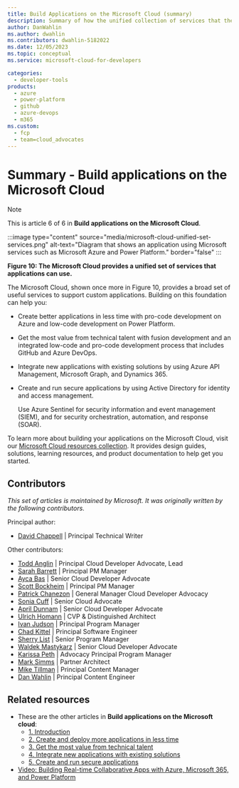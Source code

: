 ```yaml
---
title: Build Applications on the Microsoft Cloud (summary)
description: Summary of how the unified collection of services that the Microsoft Cloud provides can deliver more value in less time with better security.
author: DanWahlin
ms.author: dwahlin
ms.contributors: dwahlin-5182022
ms.date: 12/05/2023
ms.topic: conceptual
ms.service: microsoft-cloud-for-developers

categories:
  - developer-tools
products:
  - azure
  - power-platform
  - github
  - azure-devops
  - m365
ms.custom:
  - fcp
  - team=cloud_advocates
---
```


# Summary - Build applications on the Microsoft Cloud

> [!Note]
> This is article 6 of 6 in **Build applications on the Microsoft Cloud**.

:::image type="content" source="media/microsoft-cloud-unified-set-services.png" alt-text="Diagram that shows an application using Microsoft services such as Microsoft Azure and Power Platform." border="false" :::

**Figure 10: The Microsoft Cloud provides a unified set of services that applications can use.**

The Microsoft Cloud, shown once more in Figure 10, provides a broad set of useful services to support custom applications. Building on this foundation can help you:

- Create better applications in less time with pro-code development on Azure and low-code development on Power Platform.
- Get the most value from technical talent with fusion development and an integrated low-code and pro-code development process that includes GitHub and Azure DevOps.
- Integrate new applications with existing solutions by using Azure API Management, Microsoft Graph, and Dynamics 365.
- Create and run secure applications by using Active Directory for identity and access management.

  Use Azure Sentinel for security information and event management (SIEM), and for security orchestration, automation, and response (SOAR).

To learn more about building your applications on the Microsoft Cloud, visit our [Microsoft Cloud resources collection](/users/danwahlin-6308/collections/zndga71jkjrojp?WT.mc_id=m365-63607-cxa). It provides design guides, solutions, learning resources, and product documentation to help get you started.

## Contributors

*This set of articles is maintained by Microsoft. It was originally written by the following contributors.*

Principal author:

- [David Chappell](https://www.linkedin.com/in/davidchappellonlinkedin) | Principal Technical Writer

Other contributors:

- [Todd Anglin](https://www.linkedin.com/in/toddanglin) | Principal Cloud Developer Advocate, Lead
- [Sarah Barrett](https://www.linkedin.com/in/sarah-barrett-42ab1a2a) | Principal PM Manager
- [Ayca Bas](https://www.linkedin.com/in/aycabas) | Senior Cloud Developer Advocate
- [Scott Bockheim](https://www.linkedin.com/in/scottbockheim) | Principal PM Manager
- [Patrick Chanezon](https://www.linkedin.com/in/chanezon) | General Manager Cloud Developer Advocacy
- [Sonia Cuff](https://www.linkedin.com/in/soniacuff) | Senior Cloud Advocate
- [April Dunnam](https://www.linkedin.com/in/aprildunnam) | Senior Cloud Developer Advocate
- [Ulrich Homann](https://www.linkedin.com/in/ulrichhomann) | CVP & Distinguished Architect
- [Ivan Judson](https://www.linkedin.com/in/irjudson) | Principal Program Manager
- [Chad Kittel](https://www.linkedin.com/in/chadkittel) | Principal Software Engineer
- [Sherry List](https://www.linkedin.com/in/sherrylist) | Senior Program Manager
- [Waldek Mastykarz](https://www.linkedin.com/in/waldekmastykarz) | Senior Cloud Developer Advocate
- [Karissa Peth](https://www.linkedin.com/in/karissapeth) | Advocacy Principal Program Manager
- [Mark Simms](https://www.linkedin.com/in/marksimms2) | Partner Architect
- [Mike Tillman](https://www.linkedin.com/in/mike-tillman-b978a71) | Principal Content Manager
- [Dan Wahlin](https://www.linkedin.com/in/danwahlin) | Principal Content Engineer

## Related resources

- These are the other articles in **Build applications on the Microsoft cloud**:
  - [1. Introduction](introduction.md)
  - [2. Create and deploy more applications in less time](create-deploy-more-applications-less-time.md)
  - [3. Get the most value from technical talent](get-most-value-technical-talent.md)
  - [4. Integrate new applications with existing solutions](integrate-new-applications-existing-solutions.md)
  - [5. Create and run secure applications](create-run-secure-applications.md)
- [Video: Building Real-time Collaborative Apps with Azure, Microsoft 365, and Power Platform](https://aka.ms/microsoft-cloud-build22-video)